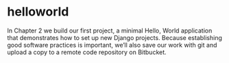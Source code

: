 # helloworld

In Chapter 2 we build our first project, a minimal Hello, World application that
demonstrates how to set up new Django projects. Because establishing good software
practices is important, we’ll also save our work with git and upload a copy to a remote
code repository on Bitbucket.
